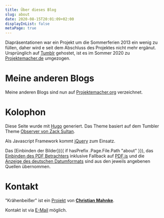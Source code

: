 ```yaml
---
title: Über dieses Blog
slug: about
date: 2020-08-15T20:01:09+02:00
displayInList: false
metaPage: true
---
```

Diapräsentationen war ein Projekt um die Sommerferien 2013 ein wenig zu füllen, daher wird e seit dem Abschluss des Projektes nicht mehr ergänut. Ursprünglich auf [Tumblr](https://tumblr.com/) gehostet, ist es im Sommer 2020 zu [Projektemacher.de](https://projektemacher.org/) umgezogen.

# Meine anderen Blogs

Meine anderen Blogs sind nun auf [Projektemacher.org](https://projektemacher.org/blogs/) verzeichnet.

# Kolophon
Diese Seite wurde mit [Hugo](https://gohugo.io/) generiert. Das Theme basiert auf dem Tumbler Theme [Observer von Zack Sultan](http://zacksultan.com).

Als Javascript Framework kommt [jQuery](https://jquery.com/) zum Einsatz.

Das [Einbinden der Bilder]({{ if hasPrefix .Page.File.Path "about" }}), das [Einbinden des PDF Betrachters](https://pdfobject.com/) inklusive Fallback auf [PDF.js](https://mozilla.github.io/pdf.js/) und die [Anzeige des deutschen Datumformats](https://pfischbeck.de/en/posts/multilingual-dates-in-hugo/) sind aus den jeweils angebenen Quellen übernommen.

# Kontakt

"Krähenbeißer" ist ein [Projekt](https://projektemacher.org) von **[Christian Mahnke](https://christianmahnke.de/)**.

Kontakt ist via [E-Mail](mailto:diapraesentation@projektemacher.org) möglich.
